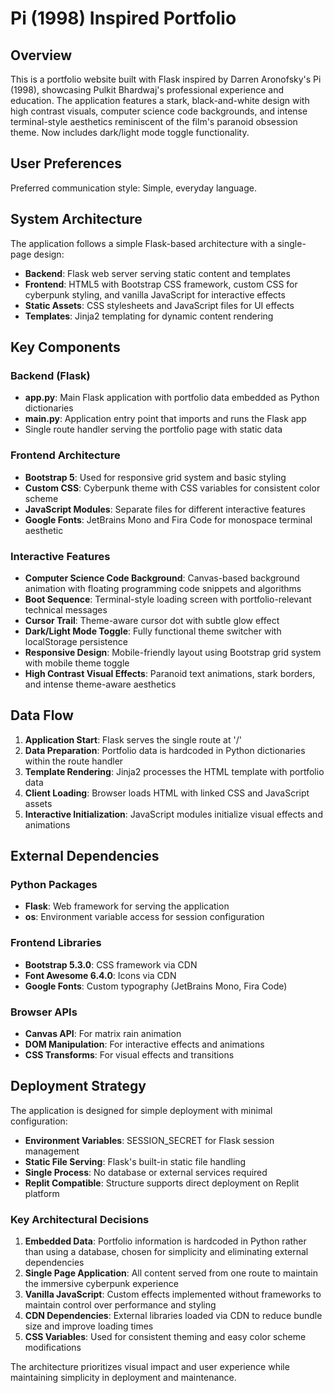 # Pi (1998) Inspired Portfolio

## Overview

This is a portfolio website built with Flask inspired by Darren Aronofsky's Pi (1998), showcasing Pulkit Bhardwaj's professional experience and education. The application features a stark, black-and-white design with high contrast visuals, computer science code backgrounds, and intense terminal-style aesthetics reminiscent of the film's paranoid obsession theme. Now includes dark/light mode toggle functionality.

## User Preferences

Preferred communication style: Simple, everyday language.

## System Architecture

The application follows a simple Flask-based architecture with a single-page design:

- **Backend**: Flask web server serving static content and templates
- **Frontend**: HTML5 with Bootstrap CSS framework, custom CSS for cyberpunk styling, and vanilla JavaScript for interactive effects
- **Static Assets**: CSS stylesheets and JavaScript files for UI effects
- **Templates**: Jinja2 templating for dynamic content rendering

## Key Components

### Backend (Flask)
- **app.py**: Main Flask application with portfolio data embedded as Python dictionaries
- **main.py**: Application entry point that imports and runs the Flask app
- Single route handler serving the portfolio page with static data

### Frontend Architecture
- **Bootstrap 5**: Used for responsive grid system and basic styling
- **Custom CSS**: Cyberpunk theme with CSS variables for consistent color scheme
- **JavaScript Modules**: Separate files for different interactive features
- **Google Fonts**: JetBrains Mono and Fira Code for monospace terminal aesthetic

### Interactive Features
- **Computer Science Code Background**: Canvas-based background animation with floating programming code snippets and algorithms
- **Boot Sequence**: Terminal-style loading screen with portfolio-relevant technical messages
- **Cursor Trail**: Theme-aware cursor dot with subtle glow effect
- **Dark/Light Mode Toggle**: Fully functional theme switcher with localStorage persistence
- **Responsive Design**: Mobile-friendly layout using Bootstrap grid system with mobile theme toggle
- **High Contrast Visual Effects**: Paranoid text animations, stark borders, and intense theme-aware aesthetics

## Data Flow

1. **Application Start**: Flask serves the single route at '/'
2. **Data Preparation**: Portfolio data is hardcoded in Python dictionaries within the route handler
3. **Template Rendering**: Jinja2 processes the HTML template with portfolio data
4. **Client Loading**: Browser loads HTML with linked CSS and JavaScript assets
5. **Interactive Initialization**: JavaScript modules initialize visual effects and animations

## External Dependencies

### Python Packages
- **Flask**: Web framework for serving the application
- **os**: Environment variable access for session configuration

### Frontend Libraries
- **Bootstrap 5.3.0**: CSS framework via CDN
- **Font Awesome 6.4.0**: Icons via CDN
- **Google Fonts**: Custom typography (JetBrains Mono, Fira Code)

### Browser APIs
- **Canvas API**: For matrix rain animation
- **DOM Manipulation**: For interactive effects and animations
- **CSS Transforms**: For visual effects and transitions

## Deployment Strategy

The application is designed for simple deployment with minimal configuration:

- **Environment Variables**: SESSION_SECRET for Flask session management
- **Static File Serving**: Flask's built-in static file handling
- **Single Process**: No database or external services required
- **Replit Compatible**: Structure supports direct deployment on Replit platform

### Key Architectural Decisions

1. **Embedded Data**: Portfolio information is hardcoded in Python rather than using a database, chosen for simplicity and eliminating external dependencies
2. **Single Page Application**: All content served from one route to maintain the immersive cyberpunk experience
3. **Vanilla JavaScript**: Custom effects implemented without frameworks to maintain control over performance and styling
4. **CDN Dependencies**: External libraries loaded via CDN to reduce bundle size and improve loading times
5. **CSS Variables**: Used for consistent theming and easy color scheme modifications

The architecture prioritizes visual impact and user experience while maintaining simplicity in deployment and maintenance.